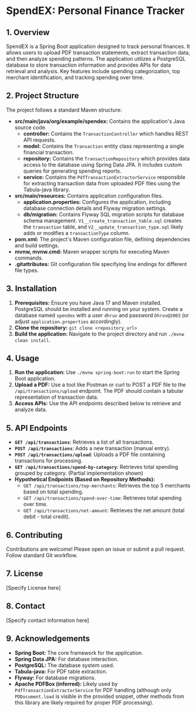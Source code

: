 # SpendEX: Personal Finance Tracker

## 1. Overview

SpendEX is a Spring Boot application designed to track personal finances.  It allows users to upload PDF transaction statements, extract transaction data, and then analyze spending patterns. The application utilizes a PostgreSQL database to store transaction information and provides APIs for data retrieval and analysis.  Key features include spending categorization, top merchant identification, and tracking spending over time.

## 2. Project Structure

The project follows a standard Maven structure:

* **src/main/java/org/example/spendex:** Contains the application's Java source code.
    * **controller:** Contains the `TransactionController` which handles REST API requests.
    * **model:** Contains the `Transaction` entity class representing a single financial transaction.
    * **repository:** Contains the `TransactionRepository` which provides data access to the database using Spring Data JPA.  It includes custom queries for generating spending reports.
    * **service:** Contains the `PdfTransactionExtractorService` responsible for extracting transaction data from uploaded PDF files using the Tabula-java library.
* **src/main/resources:** Contains application configuration files.
    * **application.properties:** Configures the application, including database connection details and Flyway migration settings.
    * **db/migration:** Contains Flyway SQL migration scripts for database schema management. `V1__create_transaction_table.sql` creates the `transaction` table, and `V2__update_transaction_type.sql` likely adds or modifies a `transactionType` column.
* **pom.xml:**  The project's Maven configuration file, defining dependencies and build settings.
* **mvnw, mvnw.cmd:** Maven wrapper scripts for executing Maven commands.
* **.gitattributes:** Git configuration file specifying line endings for different file types.


## 3. Installation

1. **Prerequisites:** Ensure you have Java 17 and Maven installed.  PostgreSQL should be installed and running on your system.  Create a database named `spendex` with a user `dhruv` and password `Dhruv@2003` (or adjust `application.properties` accordingly).
2. **Clone the repository:** `git clone <repository_url>`
3. **Build the application:** Navigate to the project directory and run `./mvnw clean install`.

## 4. Usage

1. **Run the application:**  Use `./mvnw spring-boot:run` to start the Spring Boot application.
2. **Upload a PDF:** Use a tool like Postman or curl to POST a PDF file to the `/api/transactions/upload` endpoint.  The PDF should contain a tabular representation of transaction data.
3. **Access APIs:** Use the API endpoints described below to retrieve and analyze data.

## 5. API Endpoints

* **`GET /api/transactions`**: Retrieves a list of all transactions.
* **`POST /api/transactions`**: Adds a new transaction (manual entry).
* **`POST /api/transactions/upload`**: Uploads a PDF file containing transactions for processing.
* **`GET /api/transactions/spend-by-category`**: Retrieves total spending grouped by category. (Partial implementation shown)
* **Hypothetical Endpoints (Based on Repository Methods):**
    * `GET /api/transactions/top-merchants`: Retrieves the top 5 merchants based on total spending.
    * `GET /api/transactions/spend-over-time`: Retrieves total spending over time.
    * `GET /api/transactions/net-amount`: Retrieves the net amount (total debit - total credit).

## 6. Contributing

Contributions are welcome! Please open an issue or submit a pull request.  Follow standard Git workflow.

## 7. License

[Specify License here]

## 8. Contact

[Specify contact information here]

## 9. Acknowledgements

* **Spring Boot:** The core framework for the application.
* **Spring Data JPA:** For database interaction.
* **PostgreSQL:** The database system used.
* **Tabula-java:** For PDF table extraction.
* **Flyway:** For database migrations.
* **Apache PDFBox (inferred):** Likely used by `PdfTransactionExtractorService` for PDF handling (although only `PDDocument.load` is visible in the provided snippet, other methods from this library are likely required for proper PDF processing).


